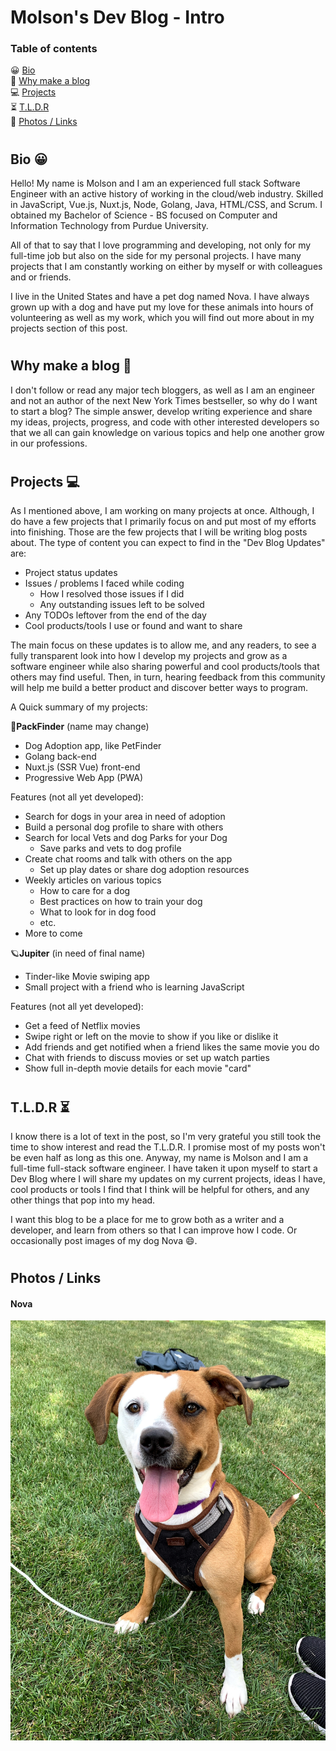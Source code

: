# Molson's Dev Blog - Intro

### Table of contents
😀 [Bio](#bio-)\
📝 [Why make a blog](#Why-make-a-blog-)\
💻 [Projects](#projects-)\
⏳ [T.L.D.R](#tldr-)\
🔗 [Photos / Links](#photos--links)

#
## Bio 😀

Hello! My name is Molson and I am an experienced full stack Software Engineer with an active history of working in the cloud/web industry. Skilled in JavaScript, Vue.js, Nuxt.js, Node, Golang, Java, HTML/CSS, and Scrum. I obtained my Bachelor of Science - BS focused on Computer and Information Technology from Purdue University.

All of that to say that I love programming and developing, not only for my full-time job but also on the side for my personal projects. I have many projects that I am constantly working on either by myself or with colleagues and or friends.

I live in the United States and have a pet dog named Nova. I have always grown up with a dog and have put my love for these animals into hours of volunteering as well as my work, which you will find out more about in my projects section of this post.
#
## Why make a blog 📝

I don't follow or read any major tech bloggers, as well as I am an engineer and not an author of the next New York Times bestseller, so why do I want to start a blog? The simple answer, develop writing experience and share my ideas, projects, progress, and code with other interested developers so that we all can gain knowledge on various topics and help one another grow in our professions.
#
## Projects 💻

As I mentioned above, I am working on many projects at once. Although, I do have a few projects that I primarily focus on and put most of my efforts into finishing. Those are the few projects that I will be writing blog posts about. The type of content you can expect to find in the "Dev Blog Updates" are:
- Project status updates
- Issues / problems I faced while coding
  - How I resolved those issues if I did
  - Any outstanding issues left to be solved
- Any TODOs leftover from the end of the day
- Cool products/tools I use or found and want to share

The main focus on these updates is to allow me, and any readers, to see a fully transparent look into how I develop my projects and grow as a software engineer while also sharing powerful and cool products/tools that others may find useful. Then, in turn, hearing feedback from this community will help me build a better product and discover better ways to program.

A Quick summary of my projects:

🐶**PackFinder** (name may change)
  - Dog Adoption app, like PetFinder
  - Golang back-end
  - Nuxt.js (SSR Vue) front-end
  - Progressive Web App (PWA)

Features (not all yet developed):
  - Search for dogs in your area in need of adoption
  - Build a personal dog profile to share with others
  - Search for local Vets and dog Parks for your Dog
    - Save parks and vets to dog profile
  - Create chat rooms and talk with others on the app
    - Set up play dates or share dog adoption resources
  - Weekly articles on various topics
    - How to care for a dog
    - Best practices on how to train your dog
    - What to look for in dog food
    - etc.
  - More to come

🪐**Jupiter** (in need of final name)
  - Tinder-like Movie swiping app
  - Small project with a friend who is learning JavaScript

Features (not all yet developed):
  - Get a feed of Netflix movies
  - Swipe right or left on the movie to show if you like or dislike it
  - Add friends and get notified when a friend likes the same movie you do
  - Chat with friends to discuss movies or set up watch parties
  - Show full in-depth movie details for each movie "card"
#
## T.L.D.R ⏳

I know there is a lot of text in the post, so I'm very grateful you still took the time to show interest and read the T.L.D.R. I promise most of my posts won't be even half as long as this one. Anyway, my name is Molson and I am a full-time full-stack software engineer. I have taken it upon myself to start a Dev Blog where I will share my updates on my current projects, ideas I have, cool products or tools I find that I think will be helpful for others, and any other things that pop into my head.

I want this blog to be a place for me to grow both as a writer and a developer, and learn from others so that I can improve how I code. Or occasionally post images of my dog Nova 😄.
#
## Photos / Links

#### Nova
![My dog Nova - she/her](nova.jpg "Nova")
